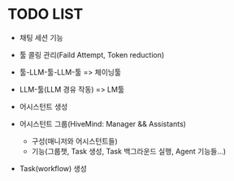 # TODO LIST

- 채팅 세션 기능

- 툴 콜링 관리(Faild Attempt, Token reduction)
- 툴-LLM-툴-LLM-툴 => 체이닝툴
- LLM-툴(LLM 경유 작동) => LM툴

- 어시스턴트 생성
- 어시스턴트 그룹(HiveMind: Manager && Assistants)
  - 구성(매니저와 어시스턴트들)
  - 기능(그룹챗, Task 생성, Task 백그라운드 실행, Agent 기능들...)  

- Task(workflow) 생성

